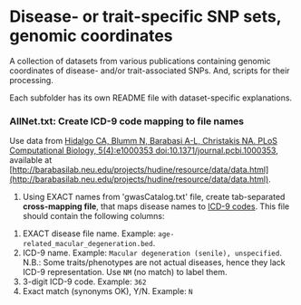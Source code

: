 Disease- or trait-specific SNP sets, genomic coordinates
========================================================

A collection of datasets from various publications containing genomic coordinates of disease- and/or trait-associated SNPs. And, scripts for their processing.

Each subfolder has its own README file with dataset-specific explanations.

### AllNet.txt: Create ICD-9 code mapping to file names

Use data from [Hidalgo CA, Blumm N, Barabasi A-L, Christakis NA. PLoS Computational Biology, 5(4):e1000353 doi:10.1371/journal.pcbi.1000353](http://www.ploscompbiol.org/article/info%3Adoi%2F10.1371%2Fjournal.pcbi.1000353), available at [http://barabasilab.neu.edu/projects/hudine/resource/data/data.html](http://barabasilab.neu.edu/projects/hudine/resource/data/data.html). 


1) Using EXACT names from 'gwasCatalog.txt' file, create tab-separated **cross-mapping file**, that maps disease names to [ICD-9 codes](http://www.icd9data.com/2014/Volume1/default.htm). This file should contain the following columns:

1. EXACT disease file name. Example: `age-related_macular_degeneration.bed`.
2. ICD-9 name. Example: `Macular degeneration (senile), unspecified`. N.B.: Some traits/phenotypes are not actual diseases, hence they lack ICD-9 representation. Use `NM` (no match) to label them.
3. 3-digit ICD-9 code. Example: `362`
4. Exact match (synonyms OK), Y/N. Example: `N`